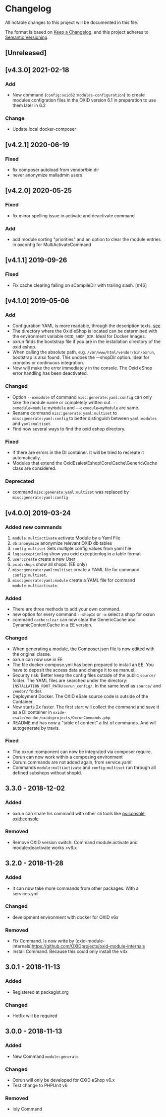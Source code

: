 # Changelog
All notable changes to this project will be documented in this file.

The format is based on [Keep a Changelog](https://keepachangelog.com/en/1.0.0/),
and this project adheres to [Semantic Versioning](https://semver.org/spec/v2.0.0.html).

## [Unreleased]
## [v4.3.0] 2021-02-18

### Add

- New command (`config:oxid62:modules-configuration`) to create modules configration files in the OXID version 6.1 in preparation to use them later in 6.2

### Change

- Update local docker-composer

## [v4.2.1] 2020-06-19

### Fixed

- fix composer autoload from vendor/bin dir
- never anonymize malladmin users

## [v4.2.0] 2020-05-25

### Fixed

- fix minor spelling issue in activate and deactivate command

### Add

- add module sorting "priorities" and an option to clear the module entries in oxconfig for MultiActivateCommand

## [v4.1.1] 2019-09-26

### Fixed

- Fix cache clearing failing on sCompileDir with trailing slash. [#46]

## [v4.1.0] 2019-05-06

### Add
- Configuration YAML is more readable, through the description texts. [see](https://github.com/OXIDprojects/oxrun/blob/master/tests/Oxrun/Helper/testData/translated_config.yml#L9)
- The directory where the Oxid eShop is located can be determined with the environment variable `OXID_SHOP_DIR`. Ideal for Docker Images.
- oxrun finds the bootstrap file if you are in the installation directory of the oxid eshop.
- When calling the absolute path, e.g. `/var/www/html/vendor/bin/oxrun`, bootstrap is also found. This undoes the --shopDir option. Ideal for cronjobs or continuous integration.
- Now will make the error immediately in the console. The Oxid eShop error handling has been deactivated.

### Changed

- Option `--oxmodule` of command `misc:generate:yaml:config` can only take the module name or completely written out.
  `--oxmodule=module:myModule` and `--oxmodule=myModule` are same.
- Rename command `misc:generate:yaml:multiset` to `misc:generate:yaml:config` to better distinguish 
  between `yaml:modules` and `yaml:multiset`.
- Find now several ways to find the oxid eshop directory.

### Fixed

- If there are errors in the DI container. It will be tried to recreate it automatically.
- Modules that extend the OxidEsales\Eshop\Core\Cache\Generic\Cache class are considered.
  
### Deprecated
  
- command `misc:generate:yaml:multiset` was replaced by `misc:generate:yaml:config`

## [v4.0.0] 2019-03-24

### Added new commands

1. `module:multiactivate` activate Module by a Yaml File
2. `db:anonymize` anonymize relevant OXID db tables
3. `config:multiset` Sets multiple config values from yaml file
4. `log:exceptionlog` show you oxid exceptionlog in a table format
5. `user:create` create a new User
6. `oxid:shops` show all shops. (EE only)
7. `misc:generate:yaml:multiset` create a YAML file for command `config:multiset`.
8. `misc:generate:yaml:module` create a YAML file for command `module:multiactivate`.

### Added

- There are three methods to add your own command. 
- new option for every command `--shopId` or `-m` select a shop for oxrun
- command `cache:clear` can now clear the GenericCache and DynamicContentCache in a EE version.

### Changed

- When generating a module, the Composer.json file is now edited with the original classe.
- oxrun can now use in EE
- The file docker-compose.yml has been prepared to install an EE. You have to deposit the access data and change it to ee manuel.
- Security risk: Better keep the config files outside of the public `source/` folder. 
  The YAML files are searched under the directory: `INSTALLATION_ROOT_PATH/oxrun_config/`. In the same level as `source/` and `vendor/` folder.
- Deployment Docker. The OXID eSale source code is outside of the Container.
- Now starts 2x faster. The first start will collect the command and save it as a DI container in `oxide-esale/vendor/oxideprojects/OxrunCommands.php`. 
- README.md has now a "table of content" a list of commands. And will autogenerate by travis.

### Fixed

- The oxrun::component can now be integrated via composer require.
- Oxrun can now work within a composing environment
- Oxrun::commands are not added again, from service.yaml
- Commands `module:multiactivate` and `config:multiset` run through all defined subshops without shopId.

## 3.3.0 - 2018-12-02

### Added

- oxrun can share his command with other cli tools like [ps:console](https://github.com/OXIDprojects/oxid-console), [oxid:console](https://github.com/OXID-eSales/oxideshop_ce/tree/b-6.x-introduce_console-OXDEV-1580) 

### Removed

- Remove OXID version switch. Command module:activate and module:deactivate works >v6.x

## 3.2.0 - 2018-11-28

### Added

- It can now take more commands from other packages. With a services.yml

### Changed

- development environment with docker for OXID v6x

### Removed

- Fix Command. Is now write by [oxid-module-internals]https://github.com/OXIDprojects/oxid-module-internals
- Install Command. Because this could only install the v4x


## 3.0.1 - 2018-11-13

### Added

- Registered at packagist.org

### Changed

- Hotfix will be required


## 3.0.0 - 2018-11-13

### Added

- New Command `module:generate`

### Changed

- Oxrun will only be developed for OXID eShop v6.x
- Test change to PHPUnit v6

### Removed

- Ioly Command
